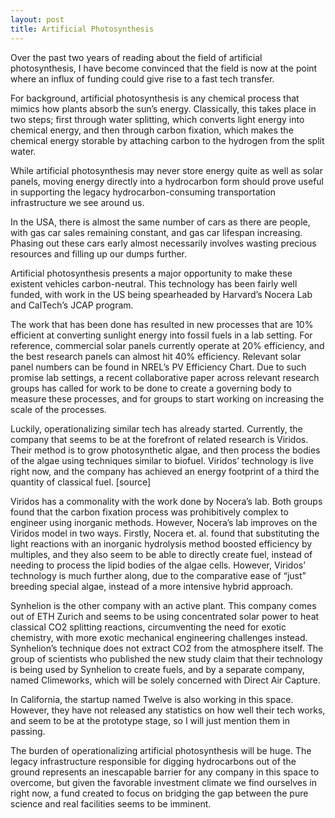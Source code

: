 ```yaml
---
layout: post
title: Artificial Photosynthesis
---
```


Over the past two years of reading about the field of artificial photosynthesis, I have become convinced that the field is now at the point where an influx of funding could give rise to a fast tech transfer. 

For background, artificial photosynthesis is any chemical process that mimics how plants absorb the sun’s energy. Classically, this takes place in two steps; first through water splitting, which converts light energy into chemical energy, and then through carbon fixation, which makes the chemical energy storable by attaching carbon to the hydrogen from the split water. 

While artificial photosynthesis may never store energy quite as well as solar panels, moving energy directly into a hydrocarbon form should prove useful in supporting the legacy hydrocarbon-consuming transportation infrastructure we see around us. 

In the USA, there is almost the same number of cars as there are people, with gas car sales remaining constant, and gas car lifespan increasing. Phasing out these cars early almost necessarily involves wasting precious resources and filling up our dumps further. 

Artificial photosynthesis presents a major opportunity to make these existent vehicles carbon-neutral. This technology has been fairly well funded, with work in the US being spearheaded by Harvard’s Nocera Lab and CalTech’s JCAP program. 

The work that has been done has resulted in new processes that are 10% efficient at converting sunlight energy into fossil fuels in a lab setting. For reference, commercial solar panels currently operate at 20% efficiency, and the best research panels can almost hit 40% efficiency. Relevant solar panel numbers can be found in NREL’s PV Efficiency Chart. Due to such promise lab settings, a  recent collaborative paper across relevant research groups has called for work to be done to create a governing body to measure these processes,  and for groups to start working on increasing the scale of the processes. 

Luckily, operationalizing similar tech has already started. Currently, the company that seems to be at the forefront of related research is Viridos. Their method is to grow photosynthetic algae, and then process the bodies of the algae using techniques similar to biofuel. Viridos’ technology is live right now, and the company has achieved an energy footprint of a third the quantity of classical fuel. [source]

Viridos has a commonality with the work done by Nocera’s lab. Both groups found that the carbon fixation process was prohibitively complex to engineer using inorganic methods. However, Nocera’s lab improves on the Viridos model in two ways. Firstly, Nocera et. al. found that substituting the light reactions with an inorganic hydrolysis method boosted efficiency by multiples, and they also seem to be able to directly create fuel, instead of needing to process the lipid bodies of the algae cells. However, Viridos’ technology is much further along, due to the comparative ease of “just” breeding special algae, instead of a more intensive hybrid approach. 

Synhelion is the other company with an active plant. This company comes out of ETH Zurich and seems to be using concentrated solar power to heat classical CO2 splitting reactions, circumventing the need for exotic chemistry, with more exotic mechanical engineering challenges instead. Synhelion’s technique does not extract CO2 from the atmosphere itself. The group of scientists who published the new study claim that their technology is being used by Synhelion to create fuels, and by a separate company, named Climeworks, which will be solely concerned with Direct Air Capture. 

In California, the startup named Twelve is also working in this space. However, they have not released any statistics on how well their tech works, and seem to be at the prototype stage, so I will just mention them in passing. 

The burden of operationalizing artificial photosynthesis will be huge. The legacy infrastructure responsible for digging hydrocarbons out of the ground represents an inescapable barrier for any company in this space to overcome, but given the favorable investment climate we find ourselves in right now, a fund created to focus on bridging the gap between the pure science and real facilities seems to be imminent. 

